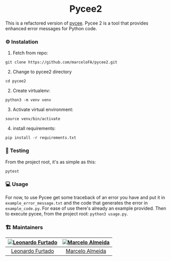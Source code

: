 <h1 align="center">Pycee2</h1>

This is a refactored version of [pycee](https://github.com/EmillieT/Pycee).
Pycee 2 is a tool that provides enhanced error messages for Python code.


### :gear: Instalation

1) Fetch from repo:
  ```console
  git clone https://github.com/marceloFA/pycee2.git
  ```
2) Change to pycee2 directory
  ```console
  cd pycee2
  ```
2) Create virtualenv:
  ```console
  python3 -m venv venv
  ```
3) Activate virtual environment:
  ```console
  source venv/bin/activate
  ```
4) install requirements:
  ```console
  pip install -r requirements.txt
  ```

### :test_tube: Testing
From the project root, it's as simple as this:
```console
pytest
```

### :computer: Usage
For now, to use Pycee get some traceback of an error you have and put it in ``example_error_message.txt``
and the code that generates the error in ``example_code.py``.
For ease of use there's already an example provided.
Then to execute pycee, from the project root: ``python3 usage.py``.

### :building_construction: Maintainers

| [![Leonardo Furtado](https://github.com/LeonardoFurtado.png?size=100)](https://twitter.com/furtleo) | [![Marcelo Almeida](https://github.com/marceloFA.png?size=100)](https://github.com/marceloFA) |
| :-----------------------------------------------------------------------------------------------: | :-----------------------------------------------------------------------------------------------: |
|          [Leonardo Furtado](https://github.com/LeonardoFurtado)                                           |          [Marcelo Almeida](https://github.com/marceloFA)      
